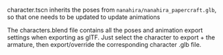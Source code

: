 character.tscn inherits the poses from `nanahira/nanahira_papercraft.glb`, so that one needs to be updated to update animations

The characters.blend file contains all the poses and animation export settings when exporting as glTF. Just select the character to export + the armature, then export/override the corresponding character .glb file.

